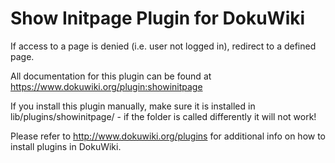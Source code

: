 # Show Initpage Plugin for DokuWiki

If access to a page is denied (i.e. user not logged in), redirect to a defined page.

All documentation for this plugin can be found at
https://www.dokuwiki.org/plugin:showinitpage

If you install this plugin manually, make sure it is installed in
lib/plugins/showinitpage/ - if the folder is called differently it
will not work!

Please refer to http://www.dokuwiki.org/plugins for additional info
on how to install plugins in DokuWiki.

